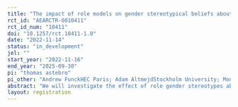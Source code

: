 ```yaml
---
title: "The impact of role models on gender stereotypical beliefs about educational choices."
rct_id: "AEARCTR-0010411"
rct_id_num: "10411"
doi: "10.1257/rct.10411-1.0"
date: "2022-11-14"
status: "in_development"
jel: ""
start_year: "2022-11-16"
end_year: "2025-09-30"
pi: "thomas astebro"
pi_other: "Andrew FunckHEC Paris; Adam AltmejdStockholm University; Mona  MensmannUniversity of Cologne; Karl WennbergStockholm School of Economics; Ali MohammadiCBS"
abstract: "We will investigate the effect of role gender stereotypes about STEM on the gender gap in STEM education. In an RCT, we will study how role models addressing gender occupational stereotypes can affect the beliefs and actual education choices of teenage students. We plan to study 15-18 year-old Swedish students (about 12,000 students) in 300 schools. Classes from participating schools will be randomly assigned to either one of 9 treatments or to control. Treated classes will receive one hour presentations from professionals working in STEM acting as role models or from a study counselor. The study follows a 3 x 3 design, where we randomly vary (a) the type of presenter (female role model, male role model, or study counselor/teacher), and (b) the category of stereotypical beliefs about STEM tackled in the presentation. We will then record educational choices of all students participating in the experiment and survey them on their perceptions about different occupations as well as their educational and occupational preferences. A random subset of students expressing interest in receiving personal advice about their educational choices will have the opportunity to talk individually with a role model. "
layout: registration
---
```


